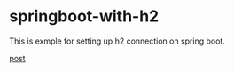 # springboot-with-h2

This is exmple for setting up h2 connection on spring boot.

[post](http://localhost:4000/spring/2018/01/01/creating-springboot-with-h2.html)
